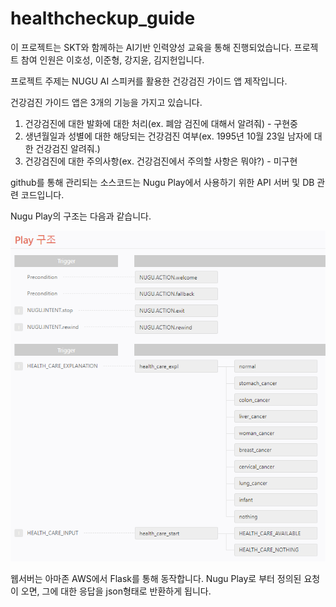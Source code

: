 # healthcheckup_guide

이 프로젝트는 SKT와 함께하는 AI기반 인력양성 교육을 통해 진행되었습니다.
프로젝트 참여 인원은 이호성, 이준형, 강지윤, 김지헌입니다.

프로젝트 주제는 NUGU AI 스피커를 활용한 건강검진 가이드 앱 제작입니다.

건강검진 가이드 앱은 3개의 기능을 가지고 있습니다.

1. 건강검진에 대한 발화에 대한 처리(ex. 폐암 검진에 대해서 알려줘) - 구현중
2. 생년월일과 성별에 대한 해당되는 건강검진 여부(ex. 1995년 10월 23일 남자에 대한 건강검진 알려줘.)
3. 건강검진에 대한 주의사항(ex. 건강검진에서 주의할 사항은 뭐야?) - 미구현

github를 통해 관리되는 소스코드는 Nugu Play에서 사용하기 위한 API 서버 및 DB 관련 코드입니다.

Nugu Play의 구조는 다음과 같습니다.

![image.png](https://github.com/zdlghtjdz/healthcheckup_guide/blob/main/image.png)

웹서버는 아마존 AWS에서 Flask를 통해 동작합니다. 
Nugu Play로 부터 정의된 요청이 오면, 그에 대한 응답을 json형태로 반환하게 됩니다.

